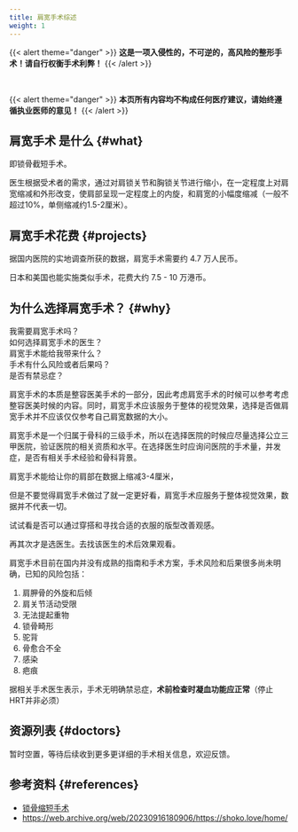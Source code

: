 ```yaml
---
title: 肩宽手术综述
weight: 1
---
```


{{< alert theme="danger" >}}
**这是一项入侵性的，不可逆的，高风险的整形手术！请自行权衡手术利弊！**
{{< /alert >}}

<p>&nbsp;</p>

{{< alert theme="danger" >}}
**本页所有内容均不构成任何医疗建议，请始终遵循执业医师的意见！**
{{< /alert >}}

## 肩宽手术 是什么 {#what}

即锁骨截短手术。  

医生根据受术者的需求，通过对肩锁关节和胸锁关节进行缩小，在一定程度上对肩宽缩减和外形改变，使肩部呈现一定程度上的内旋，和肩宽的小幅度缩减（一般不超过10%，单侧缩减约1.5-2厘米）。

## 肩宽手术花费 {#projects}

据国内医院的实地调查所获的数据，肩宽手术需要约 4.7 万人民币。

日本和美国也能实施类似手术，花费大约 7.5 - 10 万港币。

## 为什么选择肩宽手术？ {#why}

我需要肩宽手术吗？  
如何选择肩宽手术的医生？  
肩宽手术能给我带来什么？  
手术有什么风险或者后果吗？  
是否有禁忌症？  

肩宽手术的本质是整容医美手术的一部分，因此考虑肩宽手术的时候可以参考考虑整容医美时候的内容。同时，肩宽手术应该服务于整体的视觉效果，选择是否做肩宽手术并不应该仅仅参考自己肩宽数据的大小。

肩宽手术是一个归属于骨科的三级手术，所以在选择医院的时候应尽量选择公立三甲医院，验证医院的相关资质和水平。在选择医生时应询问医院的手术量，并发症，是否有相关手术经验和骨科背景。

肩宽手术能给让你的肩部在数据上缩减3-4厘米，

但是不要觉得肩宽手术做过了就一定更好看，肩宽手术应服务于整体视觉效果，数据并不代表一切。

试试看是否可以通过穿搭和寻找合适的衣服的版型改善观感。

再其次才是选医生。去找该医生的术后效果观看。

肩宽手术目前在国内并没有成熟的指南和手术方案，手术风险和后果很多尚未明确，已知的风险包括：  
1. 肩胛骨的外旋和后倾  
1. 肩关节活动受限  
1. 无法提起重物  
1. 锁骨畸形  
1. 驼背  
1. 骨愈合不全
1. 感染
1. 疤痕

据相关手术医生表示，手术无明确禁忌症，**术前检查时凝血功能应正常**（停止HRT并非必须）

## 资源列表 {#doctors}

暂时空置，等待后续收到更多更详细的手术相关信息，欢迎反馈。

## 参考资料 {#references}

- [锁骨缩短手术](<https://forum.limonnur.party/t/topic/6801>)
- <https://web.archive.org/web/20230916180906/https://shoko.love/home/>
